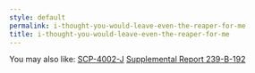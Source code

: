 ```yaml
---
style: default
permalink: i-thought-you-would-leave-even-the-reaper-for-me
title: i-thought-you-would-leave-even-the-reaper-for-me
---
```

You may also like:
[SCP-4002-J](http://scp-wiki.net/scp-4002-j)
[Supplemental Report 239-B-192](http://scp-wiki.net/supplemental-report-239-b-192)